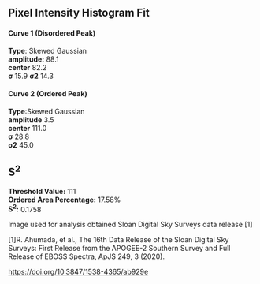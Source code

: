 ## Pixel Intensity Histogram Fit

#### Curve 1 (Disordered Peak)
**Type**: Skewed Gaussian\
**amplitude:** 88.1\
**center** 82.2\
**σ** 15.9
**σ2** 14.3


#### Curve 2 (Ordered Peak)
**Type**:Skewed Gaussian\
**amplitude** 3.5\
**center** 111.0\
**σ** 28.8\
**σ2** 45.0


## S<sup>2</sup>
**Threshold Value:** 111\
**Ordered Area Percentage:** 17.58%\
**S<sup>2</sup>:** 0.1758




Image used for analysis obtained Sloan Digital Sky Surveys data release [1]

[1]R. Ahumada, et al., The 16th Data Release of the Sloan Digital Sky Surveys: First Release from the APOGEE-2 Southern Survey and Full Release of EBOSS Spectra, ApJS 249, 3 (2020).


https://doi.org/10.3847/1538-4365/ab929e